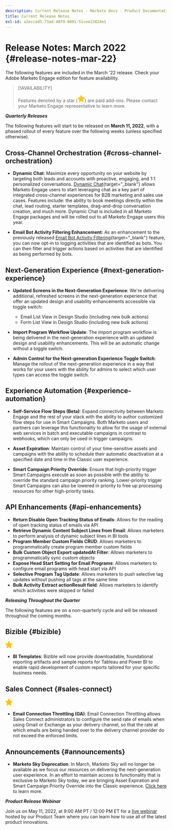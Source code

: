 ```yaml
---
description: Current Release Notes - Marketo Docs - Product Documentation
title: Current Release Notes
exl-id: a2eccad5-73ad-48f9-8091-51cee23824e1
---
```

# Release Notes: March 2022 {#release-notes-mar-22}

The following features are included in the March '22 release. Check your Adobe Marketo Engage edition for feature availability.

>[!AVAILABILITY]
>
>Features denoted by a star (![star](assets/yellow-star.png)) are paid add-ons. Please contact your Marketo Engage representative to learn more.

**_Quarterly Releases_**

The following features will start to be released on **March 11, 2022**, with a phased rollout of every feature over the following weeks (unless specified otherwise).

## Cross-Channel Orchestration {#cross-channel-orchestration}

* **Dynamic Chat**: Maximize every opportunity on your website by targeting both leads and accounts with proactive, engaging, and 1:1 personalized conversations. [Dynamic Chat](/help/marketo/product-docs/demand-generation/dynamic-chat/dynamic-chat-overview.md){target="_blank"} allows Marketo Engage users to start leveraging chat as a key part of integrated cross-channel experiences for B2B marketing and sales use cases. Features include: the ability to book meetings directly within the chat, lead routing, starter templates, drag-and-drop conversation creation, and much more. Dynamic Chat is included in all Marketo Engage packages and will be rolled out to all Marketo Engage users this year.

* **Email Bot Activity Filtering Enhancement**: As an enhancement to the previously released [Email Bot Activity Filtering](/help/marketo/product-docs/administration/email-setup/filtering-email-bot-activity.md){target="_blank"} feature, you can now opt-in to logging activities that are identified as bots. You can then filter and trigger actions based on activities that are identified as being performed by bots.

## Next-Generation Experience {#next-generation-experience}

* **Updated Screens in the Next-Generation Experience**: We're delivering additional, refreshed screens in the next-generation experience that offer an updated design and usability enhancements accessible via toggle switch:

  * Email List View in Design Studio (including new bulk actions)
  * Form List View in Design Studio (including new bulk actions)

* **Import Program Workflow Update**: The import program workflow is being delivered in the next-generation experience with an updated design and usability enhancements. This will be an automatic change without a toggle switch.

* **Admin Control for the Next-generation Experience Toggle Switch**: Manage the rollout of the next-generation experience in a way that works for your users with the ability for admins to select which user types can access the toggle switch.

## Experience Automation {#experience-automation}

* **Self-Service Flow Steps (Beta)**: Expand connectivity between Marketo Engage and the rest of your stack with the ability to author customized flow steps for use in Smart Campaigns. Both Marketo users and partners can leverage this functionality to allow for the usage of external web services in batch and executable campaigns in contrast to webhooks, which can only be used in trigger campaigns.  

* **Asset Expiration**: Maintain control of your time-sensitive assets and campaigns with the ability to schedule their automatic deactivation at a specified date and time in the Classic user experience.  

* **Smart Campaign Priority Override**: Ensure that high-priority trigger Smart Campaigns execute as soon as possible with the ability to override the standard campaign priority ranking. Lower-priority trigger Smart Campaigns can also be lowered in priority to free up processing resources for other high-priority tasks.

## API Enhancements {#api-enhancements}

* **Return Disable Open Tracking Status of Emails**: Allows for the reading of open tracking status of emails via API
* **Retrieve Dynamic Content Subject Lines from Email**: Allows marketers to perform analysis of dynamic subject lines in BI tools
* **Program Member Custom Fields CRUD**: Allows marketers to programmatically create program member custom fields
* **Bulk Custom Object Export updatedAt Filter**: Allows marketers to programmatically sync custom objects
* **Expose Head Start Setting for Email Programs**: Allows marketers to configure email programs with head start via API
* **Selective Program Tag Update**: Allows marketers to push selective tag updates without pushing all tags at the same time
* **Bulk Activity Extract actionResult field**: Allows marketers to identify which activities were skipped or failed

**_Releasing Throughout the Quarter_**

The following features are on a non-quarterly cycle and will be released throughout the coming months.

## Bizible {#bizible}

![(star)](assets/yellow-star.png)

* **BI Templates**: Bizible will now provide downloadable, foundational reporting artifacts and sample reports for Tableau and Power BI to enable rapid development of custom reports tailored for your specific business needs.

## Sales Connect {#sales-connect}

![(star)](assets/yellow-star.png)

* **Email Connection Throttling (GA)**: Email Connection Throttling allows Sales Connect administrators to configure the send rate of emails when using Gmail or Exchange as your delivery channel, so that the rate at which emails are being handed over to the delivery channel provider do not exceed the enforced limits.

## Announcements {#announcements}

* **Marketo Sky Deprecation**: In March, Marketo Sky will no longer be available as we focus our resources on delivering the next-generation user experience. In an effort to maintain access to functionality that is exclusive to Marketo Sky today, we are bringing Asset Expiration and Smart Campaign Priority Override into the Classic experience. [Click here](https://nation.marketo.com/t5/the-next-generation-experience/marketo-sky-deprecation-notice/ba-p/320115#M33) to learn more.

**_Product Release Webinar_**

Join us on May 11, 2022, at 9:00 AM PT / 12:00 PM ET for a [live webinar](https://engage.marketo.com/2022_March_May_Release_Webinar_RegistrationPage.html) hosted by our Product Team where you can learn how to use all of the latest product innovations.
